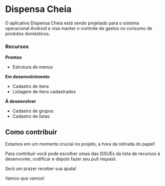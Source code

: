 # Dispensa Cheia

O aplicativo Dispensa Cheia está sendo projetado para o sistema operacional Android e visa manter o controle de gastos no consumo de produtos domésticos.


### Recursos

**Prontos**
* Estrutura de menus

**Em desenvolvimento**
* Cadastro de itens
* Listagem de itens cadastrados

**Á desenvolver**
* Cadastro de grupos
* Cadastro de listas


## Como contribuir

Estamos em um momento crucial no projeto, a hora da retirada do papel!

Para contribuir você pode escolher umas das ISSUEs da lista de recursos à desenvovler, codificar e depois fazer seu pull request.

Será um prazer receber sua ajuda!

Vamos que vamos!



